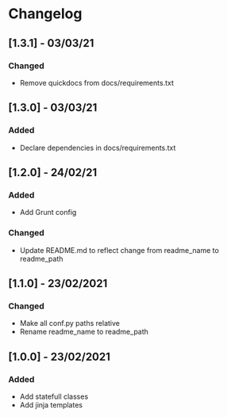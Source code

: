 # Changelog

## [1.3.1] - 03/03/21

### Changed

- Remove quickdocs from docs/requirements.txt

## [1.3.0] - 03/03/21

### Added

- Declare dependencies in docs/requirements.txt

## [1.2.0] - 24/02/21

### Added

- Add Grunt config

### Changed

- Update README.md to reflect change from readme_name to readme_path

## [1.1.0] - 23/02/2021

### Changed

- Make all conf.py paths relative
- Rename readme_name to readme_path

## [1.0.0] - 23/02/2021

### Added

- Add statefull classes
- Add jinja templates
